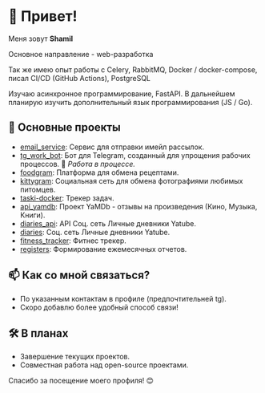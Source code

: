 # 👋 Привет!

Меня зовут **Shamil**

Основное направление - web-разработка

Так же имею опыт работы с Celery, RabbitMQ, Docker / docker-compose, писал CI/CD (GitHub Actions), PostgreSQL

Изучаю асинхронное программирование, FastAPI.
В дальнейшем планирую изучить дополнительный язык программирования (JS / Go).

## 📌 Основные проекты

- [email_service](https://github.com/skhfh/email_service): Cервис для отправки имейл рассылок.
- [tg_work_bot](https://github.com/skhfh/tg_work_bot): Бот для Telegram, созданный для упрощения рабочих процессов. 🚧 *Работа в процессе.*
- [foodgram](https://github.com/skhfh/foodgram): Платформа для обмена рецептами.
- [kittygram](https://github.com/skhfh/kittygram): Социальная сеть для обмена фотографиями любимых питомцев.
- [taski-docker](https://github.com/skhfh/taski-docker): Трекер задач.
- [api_yamdb](https://github.com/skhfh/api_yamdb): Проект YaMDb - отзывы на произведения (Кино, Музыка, Книги).
- [diaries_api](https://github.com/skhfh/diaries_api): API Соц. сеть Личные дневники Yatube.
- [diaries](https://github.com/skhfh/diaries): Соц. сеть Личные дневники Yatube.
- [fitness_tracker](https://github.com/skhfh/fitness_tracker): Фитнес трекер.
- [registers](https://github.com/skhfh/registers): Формирование ежемесячных отчетов.


## 📫 Как со мной связаться?

- По указанным контактам в профиле (предпочтительней tg).
- Скоро добавлю более удобный способ связи!


## 🛠️ В планах

- Завершение текущих проектов.
- Совместная работа над open-source проектами.

Спасибо за посещение моего профиля! 😊
